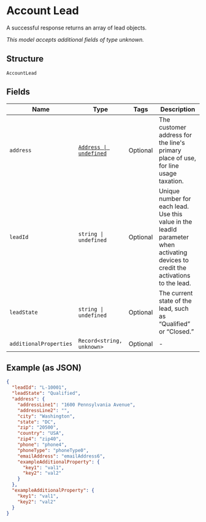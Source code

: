
# Account Lead

A successful response returns an array of lead objects.

*This model accepts additional fields of type unknown.*

## Structure

`AccountLead`

## Fields

| Name | Type | Tags | Description |
|  --- | --- | --- | --- |
| `address` | [`Address \| undefined`](../../doc/models/address.md) | Optional | The customer address for the line's primary place of use, for line usage taxation. |
| `leadId` | `string \| undefined` | Optional | Unique number for each lead. Use this value in the leadId parameter when activating devices to credit the activations to the lead. |
| `leadState` | `string \| undefined` | Optional | The current state of the lead, such as “Qualified” or “Closed.” |
| `additionalProperties` | `Record<string, unknown>` | Optional | - |

## Example (as JSON)

```json
{
  "leadId": "L-10001",
  "leadState": "Qualified",
  "address": {
    "addressLine1": "1600 Pennsylvania Avenue",
    "addressLine2": "",
    "city": "Washington",
    "state": "DC",
    "zip": "20500",
    "country": "USA",
    "zip4": "zip40",
    "phone": "phone4",
    "phoneType": "phoneType0",
    "emailAddress": "emailAddress6",
    "exampleAdditionalProperty": {
      "key1": "val1",
      "key2": "val2"
    }
  },
  "exampleAdditionalProperty": {
    "key1": "val1",
    "key2": "val2"
  }
}
```

